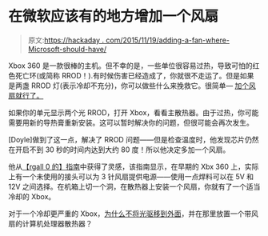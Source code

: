 # 在微软应该有的地方增加一个风扇

> 原文:[https://hackaday . com/2015/11/19/adding-a-fan-where-Microsoft-should-have/](https://hackaday.com/2015/11/19/adding-a-fan-where-microsoft-should-have/)

Xbox 360 是一款很棒的主机。但不幸的是，一些单位很容易过热，导致可怕的红色死亡环(或简称 RROD！).有时候伤害已经造成了，你就很不走运了。但是如果是两盏 RROD 灯(表示冷却不充分)，你可以做些什么来挽救它。很简单— [加个风扇就行了。](https://hackaday.io/project/8452-xbox-360-extra-cooling-fan-anti-rrod)

如果你的单元显示两个光 RROD，打开 Xbox，看看主散热器。由于过热，你可能需要用新的导热膏重新安装。这可以暂时解决你的问题，但很可能会再次发生。

[Doyle]做到了这一点，解决了 RROD 问题——但是检查温度时，他发现芯片仍然在开启不到 30 秒的时间内达到大约 80 度！所以他决定多加一个风扇。

他从[【rgall 0 的】指南](http://forums.xbox-scene.com/index.php?/topic/549063-add-front-fan-header-to-360-motherboard/)中获得了灵感，该指南显示，在早期的 Xbx 360 上，实际上有一个未使用的接头可以为 3 针风扇提供电源——使用一点焊料可以在 5V 和 12V 之间选择。在机箱上切一个洞，在散热器上安装一个风扇，你就有了一个适当冷却的 Xbox。

对于一个冷却更严重的 Xbox，[为什么不将光驱移到外面](http://hackaday.com/2010/03/22/gpu-cooling-to-fix-rrod/)，并在那里放置一个带风扇的计算机处理器散热器？